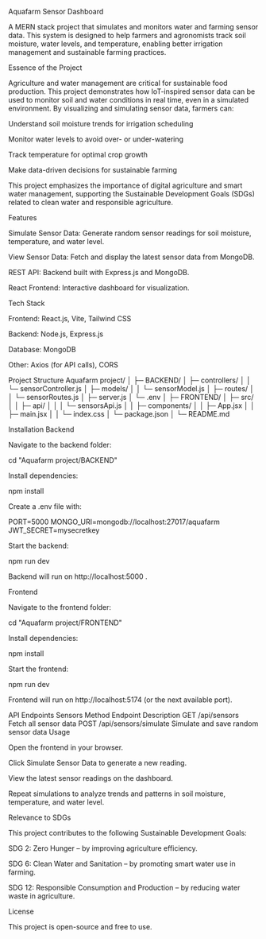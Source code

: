 Aquafarm Sensor Dashboard

A MERN stack project that simulates and monitors water and farming sensor data. This system is designed to help farmers and agronomists track soil moisture, water levels, and temperature, enabling better irrigation management and sustainable farming practices.

Essence of the Project

Agriculture and water management are critical for sustainable food production. This project demonstrates how IoT-inspired sensor data can be used to monitor soil and water conditions in real time, even in a simulated environment. By visualizing and simulating sensor data, farmers can:

Understand soil moisture trends for irrigation scheduling

Monitor water levels to avoid over- or under-watering

Track temperature for optimal crop growth

Make data-driven decisions for sustainable farming

This project emphasizes the importance of digital agriculture and smart water management, supporting the Sustainable Development Goals (SDGs) related to clean water and responsible agriculture.

Features

Simulate Sensor Data: Generate random sensor readings for soil moisture, temperature, and water level.

View Sensor Data: Fetch and display the latest sensor data from MongoDB.

REST API: Backend built with Express.js and MongoDB.

React Frontend: Interactive dashboard for visualization.

Tech Stack

Frontend: React.js, Vite, Tailwind CSS

Backend: Node.js, Express.js

Database: MongoDB

Other: Axios (for API calls), CORS

Project Structure
Aquafarm project/
│
├─ BACKEND/
│   ├─ controllers/
│   │   └─ sensorController.js
│   ├─ models/
│   │   └─ sensorModel.js
│   ├─ routes/
│   │   └─ sensorRoutes.js
│   ├─ server.js
│   └─ .env
│
├─ FRONTEND/
│   ├─ src/
│   │   ├─ api/
│   │   │   └─ sensorsApi.js
│   │   ├─ components/
│   │   ├─ App.jsx
│   │   ├─ main.jsx
│   │   └─ index.css
│   └─ package.json
│
└─ README.md

Installation
Backend

Navigate to the backend folder:

cd "Aquafarm project/BACKEND"


Install dependencies:

npm install


Create a .env file with:

PORT=5000
MONGO_URI=mongodb://localhost:27017/aquafarm
JWT_SECRET=mysecretkey


Start the backend:

npm run dev


Backend will run on http://localhost:5000
.

Frontend

Navigate to the frontend folder:

cd "Aquafarm project/FRONTEND"


Install dependencies:

npm install


Start the frontend:

npm run dev


Frontend will run on http://localhost:5174
 (or the next available port).

API Endpoints
Sensors
Method	Endpoint	Description
GET	/api/sensors	Fetch all sensor data
POST	/api/sensors/simulate	Simulate and save random sensor data
Usage

Open the frontend in your browser.

Click Simulate Sensor Data to generate a new reading.

View the latest sensor readings on the dashboard.

Repeat simulations to analyze trends and patterns in soil moisture, temperature, and water level.

Relevance to SDGs

This project contributes to the following Sustainable Development Goals:

SDG 2: Zero Hunger – by improving agriculture efficiency.

SDG 6: Clean Water and Sanitation – by promoting smart water use in farming.

SDG 12: Responsible Consumption and Production – by reducing water waste in agriculture.

License

This project is open-source and free to use.